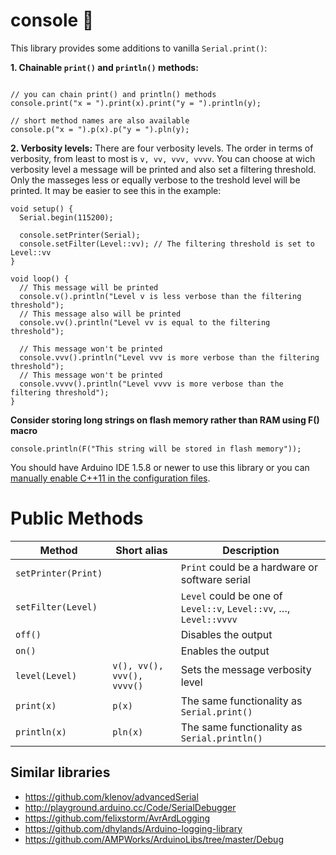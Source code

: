 # console 💾

This library provides some additions to vanilla `Serial.print()`:

**1. Chainable `print()` and `println()` methods:**

```Arduino

// you can chain print() and println() methods
console.print("x = ").print(x).print("y = ").println(y);

// short method names are also available
console.p("x = ").p(x).p("y = ").pln(y);
```
<!-- You cand find a complete example [here](https://github.com/klenov/advancedSerial/blob/master/examples/Basic/Basic.ino). -->

**2. Verbosity levels:**
There are four verbosity levels. The order in terms of verbosity, from least to most is `v, vv, vvv, vvvv`. You can choose at wich verbosity level a message will be printed and also set a filtering threshold. Only the masseges less or equally verbose to the treshold level will be printed. 
It may be easier to see this in the example:
```Arduino
void setup() {
  Serial.begin(115200);

  console.setPrinter(Serial);
  console.setFilter(Level::vv); // The filtering threshold is set to Level::vv
}

void loop() {
  // This message will be printed
  console.v().println("Level v is less verbose than the filtering threshold");
  // This message also will be printed
  console.vv().println("Level vv is equal to the filtering threshold"); 
  
  // This message won't be printed
  console.vvv().println("Level vvv is more verbose than the filtering threshold");
  // This message won't be printed
  console.vvvv().println("Level vvvv is more verbose than the filtering threshold");
}
```

**Consider storing long strings on flash memory rather than RAM using F() macro**
```Arduino
console.println(F("This string will be stored in flash memory"));

```

<!-- You can find a complete example [here](https://github.com/klenov/advancedSerial/blob/master/examples/Advanced/Advanced.ino). -->

You should have Arduino IDE 1.5.8 or newer to use this library or you can [manually enable C++11 in the configuration files](https://arduino.land/FAQ/content/2/49/en/can-c11-be-used-with-arduino.html).

# Public Methods
| Method               | Short alias | Description                                                   |
|----------------------|-------------|---------------------------------------------------------------|
| `setPrinter(Print)`  |             | `Print` could be a hardware or software serial                |
| `setFilter(Level)`   |             | `Level` could be one of `Level::v`, `Level::vv`, …, `Level::vvvv`|
| `off()`              |             | Disables the output                                           |
| `on()`               |             | Enables the output                                            |
| `level(Level)`       | `v(), vv(), vvv(), vvvv()`  | Sets the message verbosity level                              |
| `print(x)`            |    `p(x)`    | The same functionality as `Serial.print()`                    |
| `println(x)`          |    `pln(x)`  | The same functionality as `Serial.println()`                  |




## Similar libraries
* https://github.com/klenov/advancedSerial
* http://playground.arduino.cc/Code/SerialDebugger
* https://github.com/felixstorm/AvrArdLogging
* https://github.com/dhylands/Arduino-logging-library
* https://github.com/AMPWorks/ArduinoLibs/tree/master/Debug



